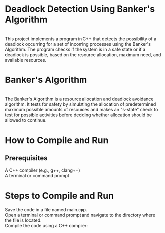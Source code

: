 <h1>
Deadlock Detection Using Banker's Algorithm</h1>
<br>
<div>This project implements a program in C++ that detects the possibility of a deadlock occurring for a set of incoming processes using the Banker's Algorithm. The program checks if the system is in a safe state or if a deadlock is possible, based on the resource allocation, maximum need, and available resources.</div>
<h1>Banker's Algorithm</h1>
<br>
<div>The Banker's Algorithm is a resource allocation and deadlock avoidance algorithm. It tests for safety by simulating the allocation of predetermined maximum possible amounts of resources and makes an "s-state" check to test for possible activities before deciding whether allocation should be allowed to continue.</div>
<h1>How to Compile and Run</h1>
<h2>Prerequisites</h2>
<div>A C++ compiler (e.g., g++, clang++)</div>
<div>A terminal or command prompt</div>
<h1>Steps to Compile and Run</h1>
<div>Save the code in a file named main.cpp.</div>
<div>Open a terminal or command prompt and navigate to the directory where the file is located.

</div>
<div>Compile the code using a C++ compiler:</div>
